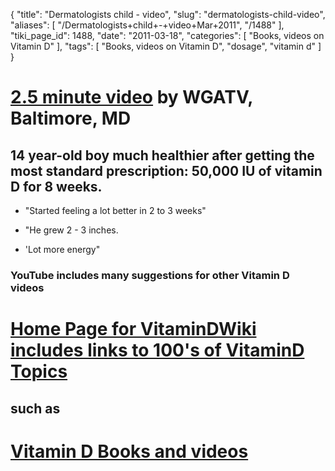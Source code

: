 {
    "title": "Dermatologists child - video",
    "slug": "dermatologists-child-video",
    "aliases": [
        "/Dermatologists+child+-+video+Mar+2011",
        "/1488"
    ],
    "tiki_page_id": 1488,
    "date": "2011-03-18",
    "categories": [
        "Books, videos on Vitamin D"
    ],
    "tags": [
        "Books, videos on Vitamin D",
        "dosage",
        "vitamin d"
    ]
}


# [2.5 minute video](http://www.youtube.com/watch?v=L30ip85QGBc) by WGATV, Baltimore, MD

## 14 year-old boy much healthier after getting the most standard prescription: 50,000 IU of vitamin D for 8 weeks.

* "Started feeling a lot better in 2 to 3 weeks" 

* "He grew 2 - 3  inches. 

* 'Lot more energy"

### YouTube includes many suggestions for other Vitamin D videos

# [Home Page for VitaminDWiki includes links to 100's of VitaminD Topics](https://www.VitaminDWiki.com/tiki-index.php)

## such as

# [Vitamin D Books and videos](https://www.VitaminDWiki.com/tiki-browse_categories.php?parentId=28&sort_mode=created_desc)